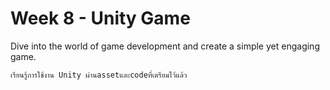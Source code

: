 # Week 8 - Unity Game

Dive into the world of game development and create a simple yet engaging game.

`เรียนรู้การใช้งาน Unity ผ่านassetและcodeที่เตรียมไว้แล้ว`
